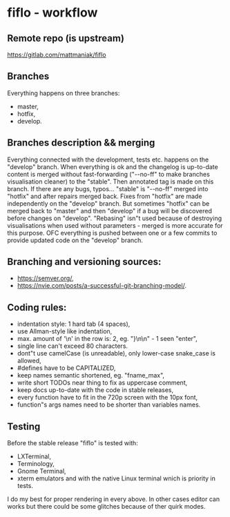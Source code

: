 # fiflo - workflow

## Remote repo (is upstream)
https://gitlab.com/mattmaniak/fiflo

## Branches
Everything happens on three branches:
- master,
- hotfix,
- develop.

## Branches description && merging
Everything connected with the development, tests etc. happens on the "develop"
branch. When everything is ok and the changelog is up-to-date content is merged
without fast-forwarding ("--no-ff" to make branches visualisation cleaner) to
the "stable". Then annotated tag is made on this branch. If there are any bugs,
typos... "stable" is "--no-ff" merged into "hotfix" and after repairs merged
back. Fixes from "hotfix" are made independently on the "develop" branch. But
sometimes "hotfix" can be merged back to "master" and then "develop" if a bug
will be discovered before changes on "develop". "Rebasing" isn"t used because
of destroying visualisations when used without parameters - merged is more
accurate for this purpose. OFC everything is pushed between one or a few
commits to provide updated code on the "develop" branch.

## Branching and versioning sources:
- https://semver.org/,
- https://nvie.com/posts/a-successful-git-branching-model/.

## Coding rules:
- indentation style: 1 hard tab (4 spaces),
- use Allman-style like indentation,
- max. amount of '\n' in the row is: 2, eg. "}\n\n" - 1 seen "enter",
- single line can't exceed 80 characters.
- dont"t use camelCase (is unreadable), only lower-case snake_case is allowed,
- #defines have to be CAPITALIZED,
- keep names semantic shortened, eg. "fname_max",
- write short TODOs near thing to fix as uppercase comment,
- keep docs up-to-date with the code in stable releases,
- every function have to fit in the 720p screen with the 10px font,
- function"s args names need to be shorter than variables names.

## Testing
Before the stable release "fiflo" is tested with:
- LXTerminal,
- Terminology,
- Gnome Terminal,
- xterm
emulators
and with the native Linux terminal wnich is priority in tests.

I do my best for proper rendering in every above. In other cases editor can
works but there could be some glitches because of ther quirk modes.
